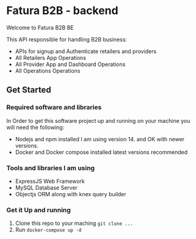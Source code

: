 # Fatura B2B - backend
Welcome to Fatura B2B BE


This API responsible for handling B2B business:
 - APIs for signup and Authenticate retailers and providers
 - All Retailers App Operations
 - All Provider App and Dashboard Operations
 - All Operations Operations

## Get Started

### Required software and libraries

In Order to get this software project up and running on your machine you will need the following:
 - Nodejs and npm installed I am using version 14. and OK with newer versions.
 - Docker and Docker compose installed latest versions recommended

### Tools and libraries I am using
 - ExpressJS Web Framework
 - MySQL Database Server
 - Objectjs ORM along with knex query builder
 

### Get it Up and running
 1. Clone this repo to your maching `git clone ...`
 2. Run `docker-compose up -d`